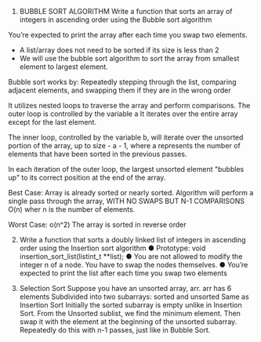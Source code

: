 1. BUBBLE SORT ALGORITHM
Write a function that sorts an array of integers in ascending order using the Bubble sort
algorithm

You’re expected to print the array after each time you swap two elements.
* A list/array does not need to be sorted if its size is less than 2
* We will use the bubble sort algorithm to sort the array from smallest element to largest element. 

Bubble sort works by:
Repeatedly stepping through the list, comparing adjacent elements, and swapping them if they are in the wrong order

It utilizes nested loops to traverse the array and perform comparisons.
The outer loop is controlled by the variable a
It iterates over the entire array except for the last element.

The inner loop, controlled by the variable b, will iterate over the unsorted
portion of the array, up to size - a - 1,
where a represents the number of elements that have been sorted in the previous passes.

In each iteration of the outer loop, the largest unsorted element "bubbles up" to its correct position at the end of the array.

Best Case: 
Array is already sorted or nearly sorted.
Algorithm will perform a single pass through the array, WITH NO SWAPS BUT N-1 COMPARISONS
O(n) wher n is the number of elements.

Worst Case:
o(n^2)
The array is sorted in reverse order

2. Write a function that sorts a doubly linked list of integers in ascending order using the
Insertion sort algorithm
● Prototype: void insertion_sort_list(listint_t **list);
● You are not allowed to modify the integer n of a node. You have to swap the nodes
themselves.
● You’re expected to print the list after each time you swap two elements

3. Selection Sort
Suppose you have an unsorted array, arr.
arr has 6 elements
Subdivided into two subarrays: sorted and unsorted
Same as Insertion Sort
Initially the sorted subarray is empty unlike in Insertion Sort.
From the Unsorted sublist, we find the minimum element.
Then swap it with the element at the beginning of the unsorted subarray.
Repeatedly do this with n-1 passes, just like in Bubble Sort.

